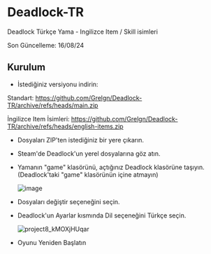 # Deadlock-TR
Deadlock Türkçe Yama - Ingilizce Item / Skill isimleri

Son Güncelleme: 16/08/24

## Kurulum
- İstediğiniz versiyonu indirin:
  
Standart: https://github.com/Grelgn/Deadlock-TR/archive/refs/heads/main.zip

İngilizce Item İsimleri:  https://github.com/Grelgn/Deadlock-TR/archive/refs/heads/english-items.zip
- Dosyaları ZIP'ten istediğiniz bir yere çıkarın.
- Steam'de Deadlock'un yerel dosyalarına göz atın.
- Yamanın "game" klasörünü, açtığınız Deadlock klasörüne taşıyın. (Deadlock'taki "game" klasörünün içine atmayın)

  ![image](https://github.com/user-attachments/assets/1568febf-fe4d-481d-9d2f-da68af25e8ac)
- Dosyaları değiştir seçeneğini seçin.
- Deadlock'un Ayarlar kısmında Dil seçeneğini Türkçe seçin.
  
  ![project8_kMOXjHUqar](https://github.com/user-attachments/assets/2abecc5d-cccd-49f3-87c5-0bc9c3235e47)
- Oyunu Yeniden Başlatın
